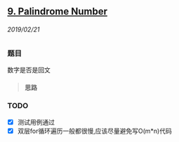 ## [9. Palindrome Number](https://leetcode.com/problems/palindrome-number/)

###### 2019/02/21

### 题目
数字是否是回文

> #### 思路


### TODO
- [x] 测试用例通过
- [x] 双层for循环遍历一般都很慢,应该尽量避免写O(m*n)代码